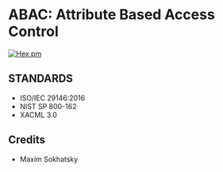 ABAC: Attribute Based Access Control
====================================

[![Hex pm](http://img.shields.io/hexpm/v/abac.svg?style=flat&x=1)](https://hex.pm/packages/abac)

STANDARDS
---------

* ISO/IEC 29146:2016
* NIST SP 800-162
* XACML 3.0

Credits
-------

* Maxim Sokhatsky


